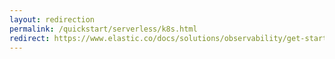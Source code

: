 ```yaml
---
layout: redirection
permalink: /quickstart/serverless/k8s.html
redirect: https://www.elastic.co/docs/solutions/observability/get-started/opentelemetry/quickstart/serverless/k8s
---
```

